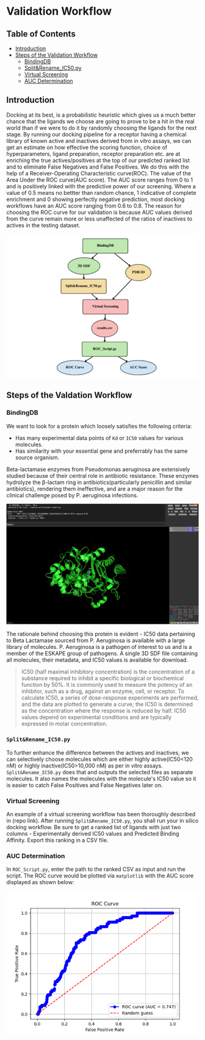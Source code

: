 # Validation Workflow

## Table of Contents

- [Introduction](#introduction)
- [Steps of the Validation Workflow](#steps-of-the-valdation-workflow)
  - [BindingDB](#bindingdb)
  - [Split&Rename_IC50.py](#splitrename_ic50py)
  - [Virtual Screening](#virtual-screening)
  - [AUC Determination](#auc-determination)

## Introduction
Docking at its best, is a probabilistic heuristic which gives us a much better chance that the ligands we choose are going to prove to be a hit in the real world than if we were to do it by randomly choosing the ligands for the next stage. By running our docking pipeline for a receptor having a chemical library of known active and inactives derived from in vitro assays, we can get an estimate on how effective the scoring function, choice of hyperparameters, ligand preparation, receptor preparation etc. are at enriching the true actives/positives at the top of our predicted ranked list and to eliminate False Negatives and False Positives.
We do this with the help of a Receiver-Operating Characteristic curve(ROC). The value of the Area Under the ROC curve(AUC score). The AUC score ranges from 0 to 1 and is positively linked with the predictive power of our screening. Where a value of 0.5 means no bettter than random chance, 1 indicative of complete enrichment and 0 showing perfectly negative prediction, most docking workflows have an AUC score ranging from 0.6 to 0.8. 
The reason for choosing the ROC curve for our validation is because AUC values derived from the curve remain more or less unaffected of the ratios of inactives to actives in the testing dataset.

![Overall Flowchart](Flowchart_Validation.png "Overall Flowchart")

## Steps of the Valdation Workflow
### BindingDB
We want to look for a protein which loosely satisfies the following criteria: 
- Has many experimental data points of `Kd` or `IC50` values for various molecules.
- Has similarity with your essential gene and preferrably has the same source organism.

Beta-lactamase enzymes from Pseudomonas aeruginosa are extensively studied because of their central role in antibiotic resistance. These enzymes hydrolyze the β-lactam ring in antibiotics(particularly penicillin and similar antibiotics), rendering them ineffective, and are a major reason for the clinical challenge posed by P. aeruginosa infections.

![2WZX](2WZX_PyMol_View.png "2WZX Viewed on PyMol")

The rationale behind choosing this protein is evident - IC50 data pertaining to Beta Lactamase sourced from P. Aeruginosa is available with a large library of molecules. P. Aeruginosa is a pathogen of interest to us and is a member of the ESKAPE group of pathogens.
A single 3D SDF file containing all molecules, their metadata, and IC50 values is available for download.

> IC50 (half maximal inhibitory concentration) is the concentration of a substance required to inhibit a specific biological or biochemical function by 50%. It is commonly used to measure the potency of an inhibitor, such as a drug, against an enzyme, cell, or receptor. To calculate IC50, a series of dose-response experiments are performed, and the data are plotted to generate a curve; the IC50 is determined as the concentration where the response is reduced by half. IC50 values depend on experimental conditions and are typically expressed in molar concentration.

### `Split&Rename_IC50.py`
To further enhance the difference between the actives and inactives, we can selectively choose molecules which are either highly active(IC50\<120 nM) or highly inactive(IC50\>10,000 nM) as per in vitro assays.
`Split&Rename_IC50.py` does that and outputs the selected files as separate molecules. It also names the molecules with the molecule's IC50 value so it is easier to catch False Positives and False Negatives later on.

### Virtual Screening
An example of a virtual screening workflow has been thoroughly described in (repo link). After running `Split&Rename_IC50.py`, you shall run your in silico docking workflow. Be sure to get a ranked list of ligands with just two columns - Experimentally derived IC50 values and Predicted Binding Affinity. Export this ranking in a CSV file.

### AUC Determination
In `ROC_Script.py`, enter the path to the ranked CSV as input and run the script. The ROC curve would be plotted via `matplotlib` with the AUC score displayed as shown below:

![ROC Curve Output](ROC.png "ROC Curve Output")





